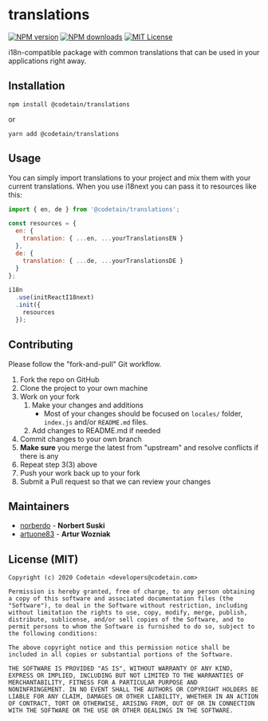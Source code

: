 # translations

[![NPM version][npm-image]][npm-url] [![NPM downloads][npm-downloads-image]][downloads-url] [![MIT License][license-image]][license-url]

i18n-compatible package with common translations that can be used in your applications right away.

## Installation

`npm install @codetain/translations`

or

`yarn add @codetain/translations`

## Usage
You can simply import translations to your project and mix them with your current translations. When you use i18next you can pass it to resources like this:

```javascript
import { en, de } from '@codetain/translations';

const resources = {
  en: {
    translation: { ...en, ...yourTranslationsEN }
  },
  de: {
    translation: { ...de, ...yourTranslationsDE }
  }
};

i18n
  .use(initReactI18next)
  .init({
    resources
  });
```

## Contributing

Please follow the "fork-and-pull" Git workflow.

1. Fork the repo on GitHub
2. Clone the project to your own machine
3. Work on your fork
    1. Make your changes and additions
        - Most of your changes should be focused on `locales/` folder, `index.js` and/or `README.md` files.
    2. Add changes to README.md if needed
4. Commit changes to your own branch
5. **Make sure** you merge the latest from "upstream" and resolve conflicts if there is any
6. Repeat step 3(3) above
7. Push your work back up to your fork
8. Submit a Pull request so that we can review your changes

## Maintainers

- [norberdo](https://github.com/norberdo) - **Norbert Suski**
- [artuone83](https://github.com/artuone83) - **Artur Wozniak**

## License (MIT)

```
Copyright (c) 2020 Codetain <developers@codetain.com>

Permission is hereby granted, free of charge, to any person obtaining
a copy of this software and associated documentation files (the
"Software"), to deal in the Software without restriction, including
without limitation the rights to use, copy, modify, merge, publish,
distribute, sublicense, and/or sell copies of the Software, and to
permit persons to whom the Software is furnished to do so, subject to
the following conditions:

The above copyright notice and this permission notice shall be
included in all copies or substantial portions of the Software.

THE SOFTWARE IS PROVIDED "AS IS", WITHOUT WARRANTY OF ANY KIND,
EXPRESS OR IMPLIED, INCLUDING BUT NOT LIMITED TO THE WARRANTIES OF
MERCHANTABILITY, FITNESS FOR A PARTICULAR PURPOSE AND
NONINFRINGEMENT. IN NO EVENT SHALL THE AUTHORS OR COPYRIGHT HOLDERS BE
LIABLE FOR ANY CLAIM, DAMAGES OR OTHER LIABILITY, WHETHER IN AN ACTION
OF CONTRACT, TORT OR OTHERWISE, ARISING FROM, OUT OF OR IN CONNECTION
WITH THE SOFTWARE OR THE USE OR OTHER DEALINGS IN THE SOFTWARE.
```


[npm-url]: https://www.npmjs.com/package/@codetain/translations
[npm-image]: https://img.shields.io/npm/v/@codetain/translations
[downloads-url]: https://npmcharts.com/compare/@codetain/translations?minimal=true
[npm-downloads-image]: http://img.shields.io/npm/dm/@codetain/translations.svg?style=flat

[license-image]: http://img.shields.io/badge/license-MIT-blue.svg?style=flat
[license-url]: LICENSE
